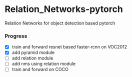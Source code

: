 # Relation_Networks-pytorch
Relation Networks for object detection based pytorch

### Progress

- [x] train and forward resnet based faster-rcnn on VOC2012
- [x] add pyramid module
- [ ] add relation module
- [ ] add nms using relation module
- [ ] train and forward on COCO
